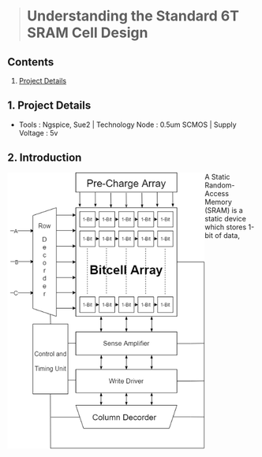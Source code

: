 > # Understanding the Standard 6T SRAM Cell Design
## Contents
1. [Project Details](#1-Project-Details)
## 1. Project Details
- Tools : Ngspice, Sue2 | Technology Node : 0.5um SCMOS | Supply Voltage : 5v
## 2. Introduction
<img  align="left" src="https://github.com/Khadgaray/6T_SRAM/blob/main/Images/6T_SRAM_Architecture.png" width="400" hight="400"/>

A Static Random-Access Memory (SRAM) is a static device which stores 1-bit of data,
